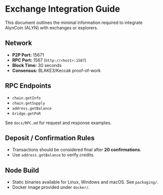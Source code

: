 # Exchange Integration Guide

This document outlines the minimal information required to integrate AlynCoin
(ALYN) with exchanges or explorers.

## Network
- **P2P Port:** 15671
- **RPC Port:** 1567 (`http://<host>:1567`)
- **Block Time:** 30 seconds
- **Consensus:** BLAKE3/Keccak proof-of-work

## RPC Endpoints
- `chain.getInfo`
- `chain.getSupply`
- `address.getBalance`
- `bridge.getPoR`

See `docs/RPC.md` for request and response examples.

## Deposit / Confirmation Rules
- Transactions should be considered final after **20 confirmations**.
- Use `address.getBalance` to verify credits.

## Node Build
- Static binaries available for Linux, Windows and macOS. See `packaging/`.
- Docker image provided under `docker/`.
